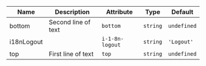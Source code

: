 <!--
SPDX-FileCopyrightText: 2022 Siemens AG

SPDX-License-Identifier: MIT
-->

| Name       | Description                   | Attribute        | Type                                      | Default             |
|------------|-------------------------------|------------------|-------------------------------------------|---------------------|
|bottom| Second line of text | `bottom` | `string` | `undefined` |
|i18nLogout|  | `i-1-8n-logout` | `string` | `'Logout'` |
|top| First line of text | `top` | `string` | `undefined` |
